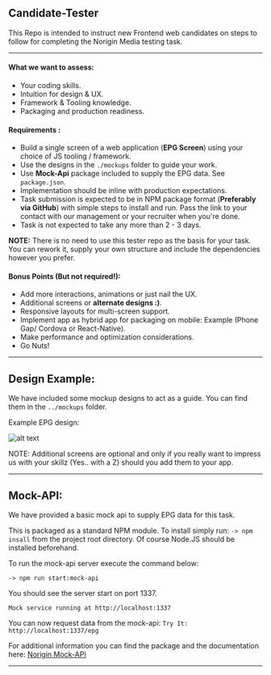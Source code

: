 ## Candidate-Tester
This Repo is intended to instruct new Frontend web candidates on steps to follow for completing the Norigin Media testing task.

---

#### What we want to assess:

* Your coding skills.
* Intuition for design & UX.
* Framework & Tooling knowledge.
* Packaging and production readiness.

#### Requirements :

 * Build a single screen of a web application (**EPG Screen**) using your choice of JS tooling / framework.
 * Use the designs in the `./mockups` folder to guide your work. 
 * Use **Mock-Api** package included to supply the EPG data. See `package.json`.
 * Implementation should be inline with production expectations.
 * Task submission is expected to be in NPM package format (**Preferably via GitHub**) with simple steps to install and run. Pass the link to your contact with our management or your recruiter when you're done.
 * Task is not expected to take any more than 2 - 3 days.

**NOTE:** There is no need to use this tester repo as the basis for your task. You can rework it, supply your own structure and include the dependencies however you prefer.

#### Bonus Points (But not required!):

* Add more interactions, animations or just nail the UX.
* Additional screens or **alternate designs :)**.
* Responsive layouts for multi-screen support.
* Implement app as hybrid app for packaging on mobile: Example (Phone Gap/ Cordova or React-Native).
* Make performance and optimization considerations.
* Go Nuts!


---
## Design Example:

We have included some mockup designs to act as a guide. You can find them in the `../mockups` folder.

Example EPG design:

![alt text](https://raw.githubusercontent.com/NoriginMedia/candidate-tester/master/mockups/EPG_small.png "Logo Title Text 1")



NOTE: Additional screens are optional and only if you really want to impress us with your skillz (Yes.. with a Z) should you add them to your app.

---

## Mock-API:

We have provided a basic mock api to supply EPG data for this task. 

This is packaged as a standard NPM module. To install simply run: `-> npm insall` from the project root directory.
Of course Node.JS should be installed beforehand.

To run the mock-api server execute the command below:

```
-> npm run start:mock-api
```
You should see the server start on port 1337.
```
Mock service running at http://localhost:1337
```
You can now request data from the mock-api: 
`Try It: http://localhost:1337/epg`


For additional information you can find the package and the documentation here: [Norigin Mock-API](https://github.com/NoriginMedia/mock-api/tree/cloudberry)

---
